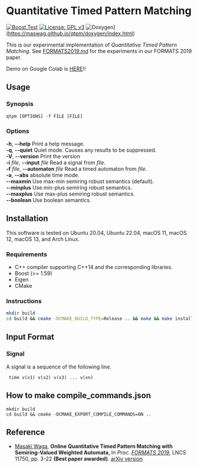 Quantitative Timed Pattern Matching
===================================

[![Boost.Test](https://github.com/MasWag/qtpm/actions/workflows/boosttest.yml/badge.svg?branch=master)](https://github.com/MasWag/qtpm/actions/workflows/boosttest.yml)
[![License: GPL v3](https://img.shields.io/badge/License-GPLv3-blue.svg)](./LICENSE)
![Doxygen](https://img.shields.io/badge/docs-Doxygen-deepgreen.svg)](https://maswag.github.io/qtpm/doxygen/index.html)

This is our experimental implementation of *Quantitative Timed Pattern Matching*.
See [FORMATS2019.md](./experiments/README.md) for the experiments in our FORMATS 2019 paper.

Demo on Google Colab is [HERE](https://colab.research.google.com/drive/1y1LU0pKQb5rMcuwwA9VwEb5Ec8I2qvlf)!!

Usage
-----

### Synopsis

    qtpm [OPTIONS] -f FILE [FILE]

### Options

**-h**, **--help** Print a help message. <br />
**-q**, **--quiet** Quiet mode. Causes any results to be suppressed. <br />
**-V**, **--version** Print the version <br />
**-i** *file*, **--input** *file* Read a signal from *file*. <br />
**-f** *file*, **--automaton** *file* Read a timed automaton from *file*. <br />
**-a**, **--abs** absolute time mode. <br />
**--maxmin**  Use max-min semiring robust semantics (default). <br />
**--minplus**  Use min-plus semiring robust semantics. <br />
**--maxplus**  Use max-plus semiring robust semantics. <br />
**--boolean**  Use boolean semantics. <br />

Installation
------------

This software is tested on Ubuntu 20.04, Ubuntu 22.04, macOS 11, macOS 12, macOS 13, and Arch Linux.

### Requirements

* C++ compiler supporting C++14 and the corresponding libraries.
* Boost (>= 1.59)
* Eigen
* CMake

### Instructions

```sh
mkdir build
cd build && cmake -DCMAKE_BUILD_TYPE=Release .. && make && make install
```

Input Format
------------

### Signal

A signal is a sequence of the following line.

     time v(x1) v(x2) v(x3) ... v(xn)

How to make compile_commands.json
---------------------------------

``` shell
mkdir build
cd build && cmake -DCMAKE_EXPORT_COMPILE_COMMANDS=ON ..
```

Reference
---------

- [Masaki Waga](http://group-mmm.org/~mwaga/), **Online Quantitative Timed Pattern Matching with Semiring-Valued Weighted Automata**, In *Proc. [FORMATS 2019](https://lipn.univ-paris13.fr/formats2019/)*, LNCS 11750, pp. 3-22 **(Best paper awarded)**. [arXiv version](https://arxiv.org/abs/1906.12133)

